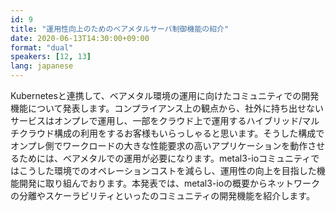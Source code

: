 ```yaml
---
id: 9
title: "運用性向上のためのベアメタルサーバ制御機能の紹介"
date: 2020-06-13T14:30:00+09:00
format: "dual"
speakers: [12, 13]
lang: japanese
---
```


Kubernetesと連携して、ベアメタル環境の運用に向けたコミュニティでの開発機能について発表します。コンプライアンス上の観点から、社外に持ち出せないサービスはオンプレで運用し、一部をクラウド上で運用するハイブリッド/マルチクラウド構成の利用をするお客様もいらっしゃると思います。そうした構成でオンプレ側でワークロードの大きな性能要求の高いアプリケーションを動作させるためには、ベアメタルでの運用が必要になります。metal3-ioコミュニティではこうした環境でのオペレーションコストを減らし、運用性の向上を目指した機能開発に取り組んでおります。本発表では、metal3-ioの概要からネットワークの分離やスケーラビリティといったのコミュニティの開発機能を紹介します。
